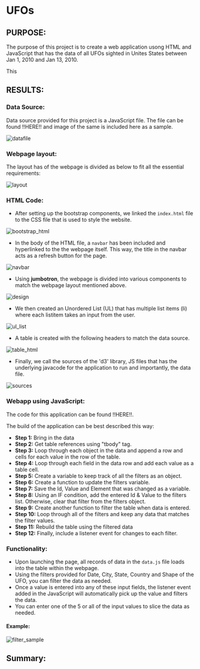 # UFOs

## PURPOSE:
The purpose of this project is to create a web application usong HTML and JavaScript that has the data of all UFOs sighted in Unites States between Jan 1, 2010 and Jan 13, 2010. 

This 

## RESULTS:

### Data Source: 
Data source provided for this project is a JavaScript file. The file can be found !!HERE!! and image of the same is included here as a sample.

![datafile](https://user-images.githubusercontent.com/74985818/117519416-5c526100-af71-11eb-877e-c4569f22a072.png)

### Webpage layout:
The layout has of the webpage is divided as below to fit all the essential requirements:

![layout](https://user-images.githubusercontent.com/74985818/117519772-0383c800-af73-11eb-9c02-148b9b339f2d.png)

### HTML Code:
- After setting up the bootstrap components, we linked the `index.html` file to the CSS file that is used to style the website.

![bootstrap_html](https://user-images.githubusercontent.com/74985818/117519970-fca98500-af73-11eb-8539-db2b31c468a9.png)

- In the body of the HTML file, a `navbar` has been included and hyperlinked to the the webpage itself. This way, the title in the navbar acts as a refresh button for the page.

![navbar](https://user-images.githubusercontent.com/74985818/117520126-bacd0e80-af74-11eb-9f25-fb85f77f0d56.png)

- Using **jumbotron**, the webpage is divided into various components to match the webpage layout mentioned above.

![design](https://user-images.githubusercontent.com/74985818/117520265-56f71580-af75-11eb-9e42-8c1a150ef57b.png)

- We then created an Unordered List (UL) that has multiple list items (li) where each listitem takes an input from the user.

![ul_list](https://user-images.githubusercontent.com/74985818/117520323-a89fa000-af75-11eb-9b2b-fa955545143f.png)

- A table is created with the following headers to match the data source.

![table_html](https://user-images.githubusercontent.com/74985818/117520349-c3721480-af75-11eb-853f-be6bf86b2f7b.png)

- Finally, we call the sources of the 'd3' library, JS files that has the underlying javacode for the application to run and importantly, the data file.

![sources](https://user-images.githubusercontent.com/74985818/117520356-ce2ca980-af75-11eb-9533-ffd12ff46915.png)

### Webapp using JavaScript:

The code for this application can be found !!HERE!!.

The build of the application can be best described this way:
- **Step 1:** Bring in the data
- **Step 2:** Get table references using "tbody" tag.
- **Step 3:** Loop through each object in the data and append a row and cells for each value in the row of the table.
- **Step 4:** Loop through each field in the data row and add each value as a table cell.
- **Step 5:** Create a variable to keep track of all the filters as an object.
- **Step 6:** Create a function to update the filters variable.
- **Step 7:** Save the Id, Value and Element that was changed as a variable.
- **Step 8:** Using an IF condition, add the entered Id & Value to the filters list. Otherwise, clear that filter from the filters object.
- **Step 9:** Create another function to filter the table when data is entered.
- **Step 10:** Loop through all of the filters and keep any data that matches the filter values.
- **Step 11:** Rebuild the table using the filtered data
- **Step 12:** Finally, include a listener event for changes to each filter.

### Functionality:

- Upon launching the page, all records of data in the `data.js` file loads into the table within the webpage.
- Using the filters provided for Date, City, State, Country and Shape of the UFO, you can filter the data as needed.
- Once a value is entered into any of these input fields, the listener event added in the JavaScript will automatically pick up the value and filters the data.
- You can enter one of the 5 or all of the input values to slice the data as needed.

#### Example:
![filter_sample](https://user-images.githubusercontent.com/74985818/117520915-ee119c80-af78-11eb-8872-934dbea29a25.png)


## Summary:
